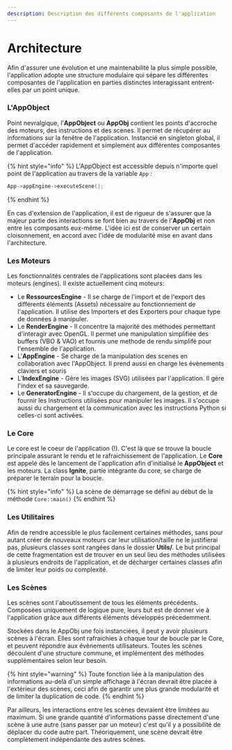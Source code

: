 ```yaml
---
description: Description des différents composants de l'application
---
```


# Architecture

Afin d'assurer une évolution et une maintenabilité la plus simple possible, l'application adopte une structure modulaire qui sépare les différentes composantes de l'application en parties distinctes interagissant entrent-elles par un point unique.

### L'AppObject

Point nevralgique, l'**AppObject** ou **AppObj** contient les points d'accroche des moteurs, des instructions et des scenes. Il permet de récupérer au informations sur la fenêtre de l'application. Instancié en singleton global, il permet d'accéder rapidement et simplement aux différentes composantes de l'application.

{% hint style="info" %}
L'AppObject est accessible depuis n'importe quel point de l'application au travers de la variable `App` :

```cpp
App->appEngine->executeScene();
```
{% endhint %}

En cas d'extension de l'application, il est de rigueur de s'assurer que la majeur partie des interactions se font bien au travers de l'**AppObj** et non entre les composants eux-même. L'idée ici est de conserver un certain cloisonnement, en accord avec l'idée de modularité mise en avant dans l'architecture.   

### Les Moteurs

Les fonctionnalités centrales de l'applications sont placées dans les moteurs \(engines\). Il existe actuellement cinq moteurs:

* Le **RessourcesEngine** - Il se charge de l'import et de l'export des différents éléments \(Assets\) nécessaire au fonctionnement de l'application. Il utilise des Importers et des Exporters pour chaque type de données à manipuler. 
* Le **RenderEngine** - Il concentre la majorité des méthodes permettant d'interagir avec OpenGL. Il permet une manipulation simplifiée des buffers \(VBO & VAO\) et fournis une methode de rendu simplifé pour l'ensemble de l'application.
* L'**AppEngine** - Se charge de la manipulation des scenes en collaboration avec l'AppObject. Il prend aussi en charge les évènements claviers et souris
* L'**IndexEngine** - Gère les images \(SVG\) utilisées par l'application. Il gère l'index et sa sauvegarde.
* Le **GeneratorEngine** - Il s'occupe du chargement, de la gestion, et de fournir les Instructions utilisées pour manipuler les images. Il s'occupe aussi du chargement et la communication avec les instructions Python si celles-ci sont activées. 

### Le Core

Le core est le coeur de l'application \(!\). C'est là que se trouve la boucle principale assurant le rendu et le rafraichissement de l'application. Le **Core** est appelé dès le lancement de l'application afin d'initialisé le **AppObject** et les moteurs. La class **Ignite**, partie intégrante du core, se charge de préparer le terrain pour la boucle.

{% hint style="info" %}
La scène de démarrage se défini au début de la méthode `Core::main()`
{% endhint %}

### Les Utilitaires

Afin de rendre accessible le plus facilement certaines méthodes, sans pour autant créer de nouveaux moteurs car leur utilisation/taille ne le justifierai pas, plusieurs classes sont rangées dans le dossier **Utils/**. Le but principal de cette fragmentation est de trouver en un seul lieu des méthodes utilisées à plusieurs endroits de l'application, et de décharger certaines classes afin de limiter leur poids ou complexité.

### Les Scènes

Les scènes sont l'aboutissement de tous les éléments précédents. Composées uniquement de logique pure, leurs but est de donner vie à l'application grâce aux différents éléments développés précedemment.

Stockées dans le AppObj une fois instanciées, il peut y avoir plusieurs scènes à l'écran. Elles sont rafraichies à chaque tour de boucle par le Core, et peuvent répondre aux évènements utilisateurs. Toutes les scènes découlent d'une structure commune, et implémentent des méthodes supplémentaires selon leur besoin.

{% hint style="warning" %}
Toute fonction liée à la manipulation des informations au-delà d'un simple affichage à l'écran devrait être placée à l'extérieur des scènes, ceci afin de garantir une plus grande modularité et de limiter la duplication de code.
{% endhint %}

Par ailleurs, les interactions entre les scènes devraient être limitées au maximum. Si une grande quantité d'informations passe directement d'une scène à une autre \(sans passer par un moteur\) c'est qu'il y a possibilité de déplacer du code autre part. Théoriquement, une scène devrait être complètement indépendante des autres scènes.

